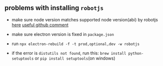 ## problems with installing `robotjs`
- make sure node version matches supported node version(abi) by robotjs [here](https://github.com/mapbox/node-pre-gyp/blob/master/lib/util/abi_crosswalk.json) [useful github comment](https://github.com/octalmage/robotjs/issues/466#issuecomment-765707671)
- make sure electron version is fixed in `package.json`
- run `npx electron-rebuild -f -t prod,optional,dev -w robotjs`

- if the error is `distutils not found`, run this: `brew install python-setuptools` or `pip install setuptools`(on windows)